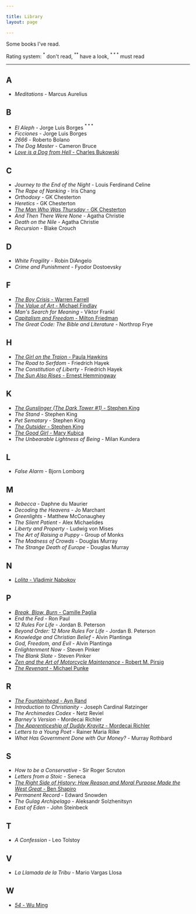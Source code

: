 ```yaml
---

title: Library
layout: page

---
```


Some books I've read. 

Rating system: $^{*}$ don't read, $^{**}$ have a look, $^{***}$ must read

---

## A

* _Meditations_ - Marcus Aurelius

## B

* _El Aleph_ - Jorge Luis Borges $^{***}$
* _Ficciones_ - Jorge Luis Borges
* _2666_ - Roberto Bolano
* _The Dog Master_ - Cameron Bruce 
* [_Love is a Dog from Hell_ - Charles Bukowski](https://www.goodreads.com/book/show/6563890-love-is-a-dog-from-hell)

## C

* _Journey to the End of the Night_ - Louis Ferdinand Celine
* _The Rape of Nanking_ - Iris Chang
* _Orthodoxy_ - GK Chesterton
* _Heretics_ - GK Chesterton
* [_The Man Who Was Thursday_ - GK Chesterton](https://www.goodreads.com/book/show/184419.The_Man_Who_Was_Thursday)
* _And Then There Were None_ - Agatha Christie
* _Death on the Nile_ - Agatha Christie
* _Recursion_ - Blake Crouch

## D

* _White Fragility_ - Robin DiAngelo
* _Crime and Punishment_ - Fyodor Dostoevsky

## F

* [_The Boy Crisis_ - Warren Farrell](https://www.goodreads.com/book/show/37854870-the-boy-crisis) 
* [_The Value of Art_ - Michael Findlay](https://www.goodreads.com/book/show/13641387-the-value-of-art)
* _Man's Search for Meaning_ - Viktor Frankl
* [_Capitalism and Freedom_ - Milton Friedman](https://www.goodreads.com/book/show/51877.Capitalism_and_Freedom)
* _The Great Code: The Bible and Literature_ - Northrop Frye

## H

* [_The Girl on the Traion_ - Paula Hawkins](https://www.goodreads.com/book/show/22557272-the-girl-on-the-train)
* _The Road to Serfdom_ - Friedrich Hayek
* _The Constitution of Liberty_ - Friedrich Hayek
* [_The Sun Also Rises_ - Ernest Hemmingway](https://www.goodreads.com/book/show/3876.The_Sun_Also_Rises)


## K

* [_The Gunslinger (The Dark Tower #1)_ - Stephen King](https://www.goodreads.com/book/show/43615.The_Gunslinger)
* _The Stand_ - Stephen King
* _Pet Sematary_ - Stephen King
* [_The Outsider_ - Stephen King](https://www.goodreads.com/book/show/36124936-the-outsider)
* [_The Good Girl_ - Mary Kubica](https://www.goodreads.com/book/show/18812405-the-good-girl)
* _The Unbearable Lightness of Being_ - Milan Kundera

## L
* _False Alarm_ - Bjorn Lomborg

## M

* _Rebecca_ - Daphne du Maurier
* _Decoding the Heavens_ - Jo Marchant
* _Greenlights_ - Matthew McConaughey
* _The Silent Patient_ - Alex Michaelides
* _Liberty and Property_ - Ludwig von Mises
* _The Art of Raising a Puppy_ - Group of Monks
* _The Madness of Crowds_ - Douglas Murray
* _The Strange Death of Europe_ - Douglas Murray

## N

* [_Lolita_ - Vladimir Nabokov](https://www.goodreads.com/book/show/7604.Lolita)

## P

* [_Break, Blow, Burn_ - Camille Paglia](https://www.goodreads.com/book/show/48258.Break_Blow_Burn)
* _End the Fed_ - Ron Paul
* _12 Rules For Life_ - Jordan B. Peterson
* _Beyond Order: 12 More Rules For Life_ - Jordan B. Peterson
* _Knowledge and Christian Belief_ - Alvin Plantinga
* _God, Freedom, and Evil_ - Alvin Plantinga
* _Enlightenment Now_ - Steven Pinker
* _The Blank Slate_ - Steven Pinker
* [_Zen and the Art of Motorcycle Maintenance_ - Robert M. Pirsig](https://www.goodreads.com/book/show/629.Zen_and_the_Art_of_Motorcycle_Maintenance)
* [_The Revenant_ - Michael Punke](https://www.goodreads.com/book/show/22836957-the-revenant)

## R

* [_The Fountainhead_ - Ayn Rand](https://www.goodreads.com/book/show/2122.The_Fountainhead)
* _Introduction to Christianity_ - Joseph Cardinal Ratzinger
* _The Archimedes Codex_ - Netz Reviel
* _Barney's Version_ - Mordecai Richler
* [_The Apprenticeship of Duddy Kravitz_ - Mordecai Richler](https://www.goodreads.com/book/show/203073.The_Apprenticeship_of_Duddy_Kravitz)
* _Letters to a Young Poet_ - Rainer Maria Rilke
* _What Has Government Done with Our Money?_ - Murray Rothbard

## S

* _How to be a Conservative_ - Sir Roger Scruton
* _Letters from a Stoic_ - Seneca
* [_The Right Side of History: How Reason and Moral Purpose Made the West Great_ - Ben Shapiro](https://www.goodreads.com/book/show/42649659-the-right-side-of-history)
* _Permanent Record_ - Edward Snowden
* _The Gulag Archipelago_ - Aleksandr Solzhenitsyn
* _East of Eden_ - John Steinbeck

## T

* _A Confession_ - Leo Tolstoy

## V

* _La Llamada de la Tribu_ - Mario Vargas Llosa

## W

* [_54_ - Wu Ming](https://www.goodreads.com/book/show/333785.54)
